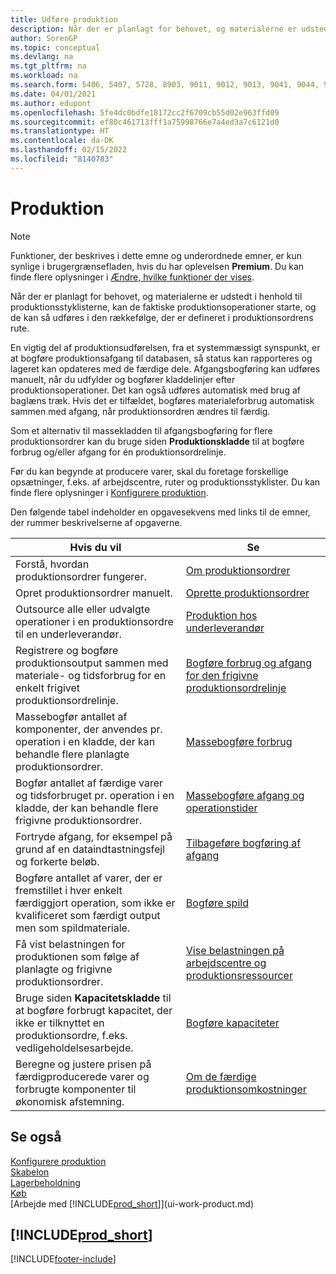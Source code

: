 ```yaml
---
title: Udføre produktion
description: Når der er planlagt for behovet, og materialerne er udstedt i henhold til produktionsstyklisterne, kan de faktiske produktionsoperationer starte, og de kan så udføres i den rækkefølge, der er defineret i produktionsordrens rute.
author: SorenGP
ms.topic: conceptual
ms.devlang: na
ms.tgt_pltfrm: na
ms.workload: na
ms.search.form: 5406, 5407, 5728, 8903, 9011, 9012, 9013, 9041, 9044, 9047, 9323, 9324, 9325, 9326, 9327, 99000784, 99000785
ms.date: 04/01/2021
ms.author: edupont
ms.openlocfilehash: 5fe4dc0bdfe18172cc2f6709cb55d02e963ffd09
ms.sourcegitcommit: ef80c461713fff1a75998766e7a4ed3a7c6121d0
ms.translationtype: HT
ms.contentlocale: da-DK
ms.lasthandoff: 02/15/2022
ms.locfileid: "8140783"
---
```

# <a name="manufacturing"></a>Produktion

> [!NOTE]
> Funktioner, der beskrives i dette emne og underordnede emner, er kun synlige i brugergrænsefladen, hvis du har oplevelsen **Premium**. Du kan finde flere oplysninger i [Ændre, hvilke funktioner der vises](ui-experiences.md).

Når der er planlagt for behovet, og materialerne er udstedt i henhold til produktionsstyklisterne, kan de faktiske produktionsoperationer starte, og de kan så udføres i den rækkefølge, der er defineret i produktionsordrens rute.  

En vigtig del af produktionsudførelsen, fra et systemmæssigt synspunkt, er at bogføre produktionsafgang til databasen, så status kan rapporteres og lageret kan opdateres med de færdige dele. Afgangsbogføring kan udføres manuelt, når du udfylder og bogfører kladdelinjer efter produktionsoperationer. Det kan også udføres automatisk med brug af baglæns træk. Hvis det er tilfældet, bogføres materialeforbrug automatisk sammen med afgang, når produktionsordren ændres til færdig.  

Som et alternativ til massekladden til afgangsbogføring for flere produktionsordrer kan du bruge siden **Produktionskladde** til at bogføre forbrug og/eller afgang for én produktionsordrelinje.

Før du kan begynde at producere varer, skal du foretage forskellige opsætninger, f.eks. af arbejdscentre, ruter og produktionsstyklister. Du kan finde flere oplysninger i [Konfigurere produktion](production-configure-production-processes.md).

Den følgende tabel indeholder en opgavesekvens med links til de emner, der rummer beskrivelserne af opgaverne.  

|**Hvis du vil**|**Se**|  
|------------|-------------|  
|Forstå, hvordan produktionsordrer fungerer.|[Om produktionsordrer](production-about-production-orders.md)|
|Opret produktionsordrer manuelt.|[Oprette produktionsordrer](production-how-to-create-production-orders.md)|
|Outsource alle eller udvalgte operationer i en produktionsordre til en underleverandør.|[Produktion hos underleverandør](production-how-to-subcontract-manufacturing.md)|
|Registrere og bogføre produktionsoutput sammen med materiale- og tidsforbrug for en enkelt frigivet produktionsordrelinje.|[Bogføre forbrug og afgang for den frigivne produktionsordrelinje](production-how-to-register-consumption-and-output.md)|  
|Massebogfør antallet af komponenter, der anvendes pr. operation i en kladde, der kan behandle flere planlagte produktionsordrer.|[Massebogføre forbrug](production-how-to-post-consumption.md)|
|Bogfør antallet af færdige varer og tidsforbruget pr. operation i en kladde, der kan behandle flere frigivne produktionsordrer.|[Massebogføre afgang og operationstider](production-how-to-post-output-quantity.md)|
|Fortryde afgang, for eksempel på grund af en dataindtastningsfejl og forkerte beløb.  |[Tilbageføre bogføring af afgang](production-how-to-reverse-output-posting.md)|  
|Bogføre antallet af varer, der er fremstillet i hver enkelt færdiggjort operation, som ikke er kvalificeret som færdigt output men som spildmateriale.|[Bogføre spild](production-how-to-post-scrap.md)|
|Få vist belastningen for produktionen som følge af planlagte og frigivne produktionsordrer.|[Vise belastningen på arbejdscentre og produktionsressourcer](production-how-to-view-the-load-on-work-centers.md)|  
|Bruge siden **Kapacitetskladde** til at bogføre forbrugt kapacitet, der ikke er tilknyttet en produktionsordre, f.eks. vedligeholdelsesarbejde.|[Bogføre kapaciteter](production-how-to-post-capacities.md)|  
|Beregne og justere prisen på færdigproducerede varer og forbrugte komponenter til økonomisk afstemning.|[Om de færdige produktionsomkostninger](finance-about-finished-production-order-costs.md)|  

## <a name="see-also"></a>Se også

[Konfigurere produktion](production-configure-production-processes.md)  
[Skabelon](production-planning.md)  
[Lagerbeholdning](inventory-manage-inventory.md)  
[Køb](purchasing-manage-purchasing.md)  
[Arbejde med [!INCLUDE[prod_short](includes/prod_short.md)]](ui-work-product.md)

## [!INCLUDE[prod_short](includes/free_trial_md.md)]  


[!INCLUDE[footer-include](includes/footer-banner.md)]